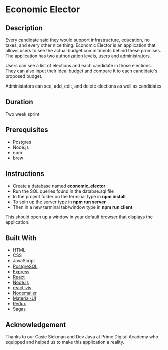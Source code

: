 # Economic Elector

## Description

Every candidate said they would support infrastructure, education, no taxes, and every other nice thing. Economic Elector is an application that allows users to see the actual budget commitments behind these promises. The application has two authorization levels, users and administrators.

Users can see a list of elections and each candidate in those elections. They can also input their ideal budget and compare it to each candidate's proposed budget.

Administators can see, add, edit, and delete elections as well as candidates.

## Duration

Two week sprint

## Prerequisites

- Postgres
- Node.js
- npm
- brew

## Instructions

* Create a database named **economic_elector**
* Run the SQL queries found in the databse.sql file
* In the project folder on the terminal type in **npm install**
* To spin up the server type in **npm run server**
* Then in a new terminal tab/window type in **npm run client**

This should open up a window in your default browser that displays the application.

## Built With

* HTML
* CSS
* JavaScript
* [PostgreSQL](https://www.postgresql.org/)
* [Express](https://expressjs.com/)
* [React](https://reactjs.org/)
* [Node.js](https://nodejs.org/en/)
* [react-vis](https://uber.github.io/react-vis/)
* [Nodemailer](https://nodemailer.com/about/)
* [Material-UI](https://material-ui.com/)
* [Redux](https://redux.js.org/)
* [Sagas](https://redux-saga.js.org/)

## Acknowledgement

Thanks to our Casie Siekman and Dev Java at Prime Digital Academy who equipped and helped us to make this application a reality.
